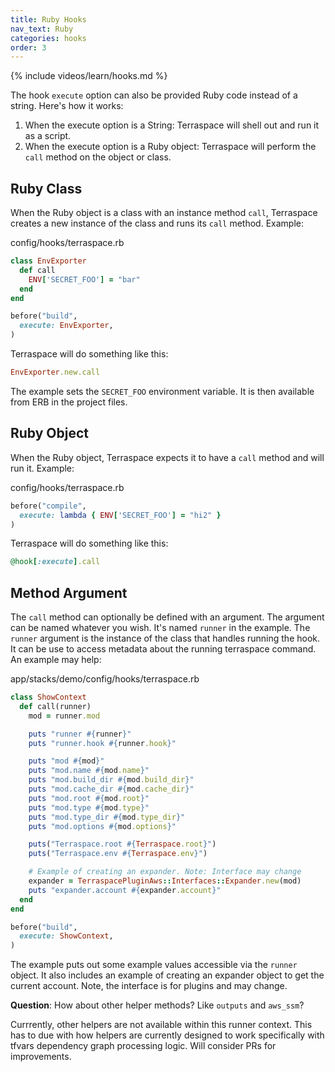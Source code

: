 ```yaml
---
title: Ruby Hooks
nav_text: Ruby
categories: hooks
order: 3
---
```


{% include videos/learn/hooks.md %}

The hook `execute` option can also be provided Ruby code instead of a string.  Here's how it works:

1. When the execute option is a String: Terraspace will shell out and run it as a script.
2. When the execute option is a Ruby object: Terraspace will perform the `call` method on the object or class.

## Ruby Class

When the Ruby object is a class with an instance method `call`, Terraspace creates a new instance of the class and runs its `call` method.  Example:

config/hooks/terraspace.rb

```ruby
class EnvExporter
  def call
    ENV['SECRET_FOO'] = "bar"
  end
end

before("build",
  execute: EnvExporter,
)
```

Terraspace will do something like this:

```ruby
EnvExporter.new.call
```

The example sets the `SECRET_FOO` environment variable. It is then available from ERB in the project files.

## Ruby Object

When the Ruby object, Terraspace expects it to have a `call` method and will run it.  Example:

config/hooks/terraspace.rb

```ruby
before("compile",
  execute: lambda { ENV['SECRET_FOO'] = "hi2" }
)
```

Terraspace will do something like this:

```ruby
@hook[:execute].call
```

## Method Argument

The `call` method can optionally be defined with an argument. The argument can be named whatever you wish. It's named `runner` in the example. The `runner` argument is the instance of the class that handles running the hook.  It can be use to access metadata about the running terraspace command. An example may help:

app/stacks/demo/config/hooks/terraspace.rb

```ruby
class ShowContext
  def call(runner)
    mod = runner.mod

    puts "runner #{runner}"
    puts "runner.hook #{runner.hook}"

    puts "mod #{mod}"
    puts "mod.name #{mod.name}"
    puts "mod.build_dir #{mod.build_dir}"
    puts "mod.cache_dir #{mod.cache_dir}"
    puts "mod.root #{mod.root}"
    puts "mod.type #{mod.type}"
    puts "mod.type_dir #{mod.type_dir}"
    puts "mod.options #{mod.options}"

    puts("Terraspace.root #{Terraspace.root}")
    puts("Terraspace.env #{Terraspace.env}")

    # Example of creating an expander. Note: Interface may change
    expander = TerraspacePluginAws::Interfaces::Expander.new(mod)
    puts "expander.account #{expander.account}"
  end
end

before("build",
  execute: ShowContext,
)
```

The example puts out some example values accessible via the `runner` object.  It also includes an example of creating an expander object to get the current account. Note, the interface is for plugins and may change.

**Question**: How about other helper methods? Like `outputs` and `aws_ssm`?

Currrently, other helpers are not available within this runner context. This has to due with how helpers are currently designed to work specifically with tfvars dependency graph processing logic. Will consider PRs for improvements.

